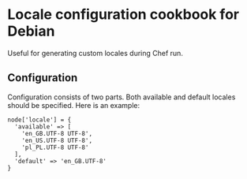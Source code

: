 # Locale configuration cookbook for Debian

Useful for generating custom locales during Chef run.

## Configuration

Configuration consists of two parts. Both available and default locales should
be specified. Here is an example:

    node['locale'] = {
      'available' => [
        'en_GB.UTF-8 UTF-8',
        'en_US.UTF-8 UTF-8',
        'pl_PL.UTF-8 UTF-8'
      ],
      'default' => 'en_GB.UTF-8'
    }

